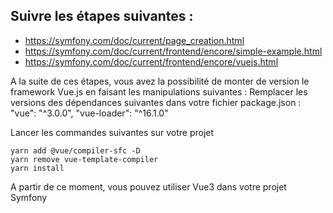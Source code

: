 ## Suivre les étapes suivantes :
* https://symfony.com/doc/current/page_creation.html
* https://symfony.com/doc/current/frontend/encore/simple-example.html
* https://symfony.com/doc/current/frontend/encore/vuejs.html

A la suite de ces étapes, vous avez la possibilité de monter de version le framework Vue.js en faisant les manipulations suivantes :
Remplacer les versions des dépendances suivantes dans votre fichier package.json :
"vue": "^3.0.0",
"vue-loader": "^16.1.0"

Lancer les commandes suivantes sur votre projet
```
yarn add @vue/compiler-sfc -D
yarn remove vue-template-compiler
yarn install
```

A partir de ce moment, vous pouvez utiliser Vue3 dans votre projet Symfony